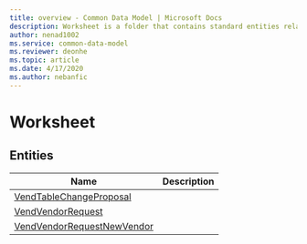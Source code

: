 ```yaml
---
title: overview - Common Data Model | Microsoft Docs
description: Worksheet is a folder that contains standard entities related to the Common Data Model.
author: nenad1002
ms.service: common-data-model
ms.reviewer: deonhe
ms.topic: article
ms.date: 4/17/2020
ms.author: nebanfic
---
```


# Worksheet


## Entities

|Name|Description|
|---|---|
|[VendTableChangeProposal](VendTableChangeProposal.md)||
|[VendVendorRequest](VendVendorRequest.md)||
|[VendVendorRequestNewVendor](VendVendorRequestNewVendor.md)||
